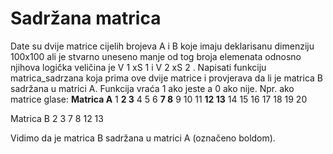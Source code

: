 ﻿# Sadržana matrica
Date su dvije matrice cijelih brojeva A i B koje imaju deklarisanu dimenziju 100x100 ali je stvarno uneseno manje od tog broja elemenata odnosno njihova logička veličina je V 1 xS 1 i V 2 xS 2 . Napisati funkciju matrica_sadrzana koja prima ove dvije matrice i provjerava da li je matrica B sadržana u matrici A. Funkcija vraća 1 ako jeste a 0 ako nije. 
Npr. ako matrice glase:
**Matrica A**
1  **2  3** 4  5
6 **7 8** 9          10
11  **12 13** 14 15
16  17  18  19  20

Matrica B
2 3
7 8
12 13

Vidimo da je matrica B sadržana u matrici A (označeno boldom).
